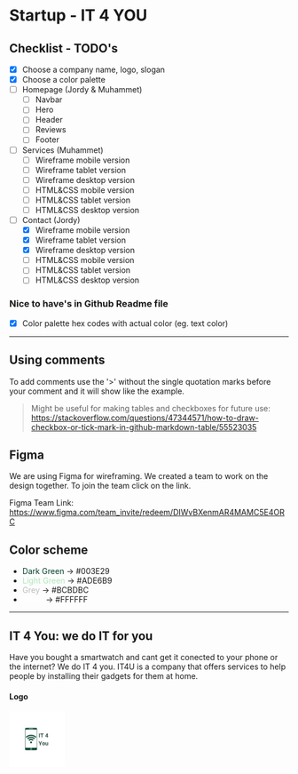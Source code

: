 # Startup - IT 4 YOU

## Checklist - TODO's

- [x] Choose a company name, logo, slogan
- [x] Choose a color palette
- [ ] Homepage (Jordy & Muhammet)
  - [ ] Navbar
  - [ ] Hero
  - [ ] Header
  - [ ] Reviews
  - [ ] Footer
- [ ] Services (Muhammet)
  - [ ] Wireframe mobile version
  - [ ] Wireframe tablet version
  - [ ] Wireframe desktop version
  - [ ] HTML&CSS mobile version
  - [ ] HTML&CSS tablet version
  - [ ] HTML&CSS desktop version
- [ ] Contact (Jordy)
  - [x] Wireframe mobile version
  - [x] Wireframe tablet version
  - [x] Wireframe desktop version
  - [ ] HTML&CSS mobile version
  - [ ] HTML&CSS tablet version
  - [ ] HTML&CSS desktop version

### Nice to have's in Github Readme file

- [x] Color palette hex codes with actual color (eg. text color)

<!-- This --- is used for drawing a horizontal line (seperator) -->
---

## Using comments

To add comments use the '>' without the single quotation marks before your comment and it will show like the example.

> Might be useful for making tables and checkboxes for future use: <https://stackoverflow.com/questions/47344571/how-to-draw-checkbox-or-tick-mark-in-github-markdown-table/55523035>

## Figma

We are using Figma for wireframing. We created a team to work on the design together.
To join the team click on the link.

Figma Team Link: <https://www.figma.com/team_invite/redeem/DIWvBXenmAR4MAMC5E4ORC>

## Color scheme

- <span style="color: #003E29;">Dark Green</span> -> #003E29
- <span style="color: #ADE6B9;">Light Green</span> -> #ADE6B9
- <span style="color: #BCBDBC;">Grey</span> -> #BCBDBC
- <span style="color: #FFFFFF;">White</span> -> #FFFFFF

---

## IT 4 You: we do IT for you

Have you bought a smartwatch and cant get it conected to your phone or the internet? We do IT 4 you.
IT4U is a company that offers services to help people by installing their gadgets for them at home.

#### Logo

<img src="images/LogoNav.png" width="100" height="100" alt="IT4You-logo">
